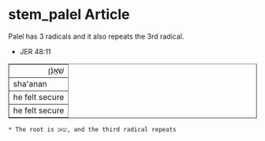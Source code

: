 # stem_palel Article

Palel has 3 radicals and it also repeats the 3rd radical. 

* JER 48:11
<table border="1" class="docutils">
<colgroup>
<col width="100%" />
</colgroup>
<tbody valign="top">
<tr class="row-odd" align="right"><td>שַׁאֲנַ֨ן</td>
</tr>
<tr class="row-even"><td>sha'anan</td>
</tr>
<tr class="row-odd"><td>he felt secure</td>
</tr>
<tr class="row-even"><td>he felt secure</td>
</tr>
</tbody>
</table>

    * The root is שאן, and the third radical repeats
